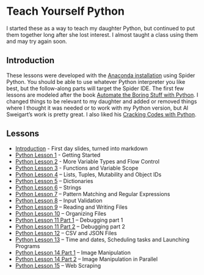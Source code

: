 # Teach Yourself Python
I started these as a way to teach my daughter Python, but continued to put them together long after she lost interest. I almost taught a class using them and may try again soon.

## Introduction
These lessons were developed with the [Anaconda installation](https://www.anaconda.com/products/distribution) using Spider Python. You should be able to use whatever Python interpreter you like best, but the follow-along parts will target the Spider IDE. The first few lessons are modeled after the book [Automate the Boring Stuff with Python](https://automatetheboringstuff.com/). I changed things to be relevant to my daughter and added or removed things where I thought it was needed or to work with my Python version, but Al Sweigart’s work is pretty great. I also liked his [Cracking Codes with Python](https://inventwithpython.com/cracking/).

## Lessons
* [Introduction](lesson00.md) - First day slides, turned into markdown
* [Python Lesson 1](lesson01.md) - Getting Started
* [Python Lesson 2](lesson02.md) - More Variable Types and Flow Control
* [Python Lesson 3](lesson03.md) - Functions and Variable Scope
* [Python Lesson 4](lesson04.md) – Lists, Tuples, Mutability and Object IDs
* [Python Lesson 5](lesson05.md) – Dictionaries
* [Python Lesson 6](lesson06.md) – Strings
* [Python Lesson 7](lesson07.md) – Pattern Matching and Regular Expressions
* [Python Lesson 8](lesson08.md) – Input Validation
* [Python Lesson 9](lesson09.md) – Reading and Writing Files
* [Python Lesson 10](lesson10.md) – Organizing Files
* [Python Lesson 11 Part 1](lesson11p1.md) – Debugging part 1
* [Python Lesson 11 Part 2](lesson11p2.md) – Debugging part 2
* [Python Lesson 12](lesson12.md) – CSV and JSON Files
* [Python Lesson 13](lesson13.md) – Time and dates, Scheduling tasks and Launching Programs
* [Python Lesson 14 Part 1](lesson14p1.md) – Image Manipulation
* [Python Lesson 14 Part 2](lesson14p2.md) – Image Manipulation in Parallel
* [Python Lesson 15](lesson15.md) – Web Scraping
